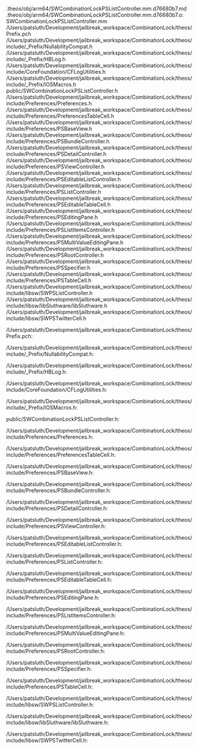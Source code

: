 .theos/obj/arm64/SWCombinationLockPSListController.mm.d76680b7.md .theos/obj/arm64/SWCombinationLockPSListController.mm.d76680b7.o: \
  SWCombinationLockPSListController.mm \
  /Users/patsluth/Development/jailbreak_workspace/CombinationLock/theos/Prefix.pch \
  /Users/patsluth/Development/jailbreak_workspace/CombinationLock/theos/include/_Prefix/NullabilityCompat.h \
  /Users/patsluth/Development/jailbreak_workspace/CombinationLock/theos/include/_Prefix/HBLog.h \
  /Users/patsluth/Development/jailbreak_workspace/CombinationLock/theos/include/CoreFoundation/CFLogUtilities.h \
  /Users/patsluth/Development/jailbreak_workspace/CombinationLock/theos/include/_Prefix/IOSMacros.h \
  public/SWCombinationLockPSListController.h \
  /Users/patsluth/Development/jailbreak_workspace/CombinationLock/theos/include/Preferences/Preferences.h \
  /Users/patsluth/Development/jailbreak_workspace/CombinationLock/theos/include/Preferences/PreferencesTableCell.h \
  /Users/patsluth/Development/jailbreak_workspace/CombinationLock/theos/include/Preferences/PSBaseView.h \
  /Users/patsluth/Development/jailbreak_workspace/CombinationLock/theos/include/Preferences/PSBundleController.h \
  /Users/patsluth/Development/jailbreak_workspace/CombinationLock/theos/include/Preferences/PSDetailController.h \
  /Users/patsluth/Development/jailbreak_workspace/CombinationLock/theos/include/Preferences/PSViewController.h \
  /Users/patsluth/Development/jailbreak_workspace/CombinationLock/theos/include/Preferences/PSEditableListController.h \
  /Users/patsluth/Development/jailbreak_workspace/CombinationLock/theos/include/Preferences/PSListController.h \
  /Users/patsluth/Development/jailbreak_workspace/CombinationLock/theos/include/Preferences/PSEditableTableCell.h \
  /Users/patsluth/Development/jailbreak_workspace/CombinationLock/theos/include/Preferences/PSEditingPane.h \
  /Users/patsluth/Development/jailbreak_workspace/CombinationLock/theos/include/Preferences/PSListItemsController.h \
  /Users/patsluth/Development/jailbreak_workspace/CombinationLock/theos/include/Preferences/PSMultiValueEditingPane.h \
  /Users/patsluth/Development/jailbreak_workspace/CombinationLock/theos/include/Preferences/PSRootController.h \
  /Users/patsluth/Development/jailbreak_workspace/CombinationLock/theos/include/Preferences/PSSpecifier.h \
  /Users/patsluth/Development/jailbreak_workspace/CombinationLock/theos/include/Preferences/PSTableCell.h \
  /Users/patsluth/Development/jailbreak_workspace/CombinationLock/theos/include/libsw/SWPSListController.h \
  /Users/patsluth/Development/jailbreak_workspace/CombinationLock/theos/include/libsw/libSluthware/libSluthware.h \
  /Users/patsluth/Development/jailbreak_workspace/CombinationLock/theos/include/libsw/SWPSTwitterCell.h

/Users/patsluth/Development/jailbreak_workspace/CombinationLock/theos/Prefix.pch:

/Users/patsluth/Development/jailbreak_workspace/CombinationLock/theos/include/_Prefix/NullabilityCompat.h:

/Users/patsluth/Development/jailbreak_workspace/CombinationLock/theos/include/_Prefix/HBLog.h:

/Users/patsluth/Development/jailbreak_workspace/CombinationLock/theos/include/CoreFoundation/CFLogUtilities.h:

/Users/patsluth/Development/jailbreak_workspace/CombinationLock/theos/include/_Prefix/IOSMacros.h:

public/SWCombinationLockPSListController.h:

/Users/patsluth/Development/jailbreak_workspace/CombinationLock/theos/include/Preferences/Preferences.h:

/Users/patsluth/Development/jailbreak_workspace/CombinationLock/theos/include/Preferences/PreferencesTableCell.h:

/Users/patsluth/Development/jailbreak_workspace/CombinationLock/theos/include/Preferences/PSBaseView.h:

/Users/patsluth/Development/jailbreak_workspace/CombinationLock/theos/include/Preferences/PSBundleController.h:

/Users/patsluth/Development/jailbreak_workspace/CombinationLock/theos/include/Preferences/PSDetailController.h:

/Users/patsluth/Development/jailbreak_workspace/CombinationLock/theos/include/Preferences/PSViewController.h:

/Users/patsluth/Development/jailbreak_workspace/CombinationLock/theos/include/Preferences/PSEditableListController.h:

/Users/patsluth/Development/jailbreak_workspace/CombinationLock/theos/include/Preferences/PSListController.h:

/Users/patsluth/Development/jailbreak_workspace/CombinationLock/theos/include/Preferences/PSEditableTableCell.h:

/Users/patsluth/Development/jailbreak_workspace/CombinationLock/theos/include/Preferences/PSEditingPane.h:

/Users/patsluth/Development/jailbreak_workspace/CombinationLock/theos/include/Preferences/PSListItemsController.h:

/Users/patsluth/Development/jailbreak_workspace/CombinationLock/theos/include/Preferences/PSMultiValueEditingPane.h:

/Users/patsluth/Development/jailbreak_workspace/CombinationLock/theos/include/Preferences/PSRootController.h:

/Users/patsluth/Development/jailbreak_workspace/CombinationLock/theos/include/Preferences/PSSpecifier.h:

/Users/patsluth/Development/jailbreak_workspace/CombinationLock/theos/include/Preferences/PSTableCell.h:

/Users/patsluth/Development/jailbreak_workspace/CombinationLock/theos/include/libsw/SWPSListController.h:

/Users/patsluth/Development/jailbreak_workspace/CombinationLock/theos/include/libsw/libSluthware/libSluthware.h:

/Users/patsluth/Development/jailbreak_workspace/CombinationLock/theos/include/libsw/SWPSTwitterCell.h:
